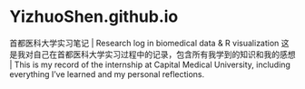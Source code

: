 # YizhuoShen.github.io
首都医科大学实习笔记 | Research log in biomedical data &amp; R visualization
这是我对自己在首都医科大学实习过程中的记录，包含所有我学到的知识和我的感想 | This is my record of the internship at Capital Medical University, including everything I’ve learned and my personal reflections.
